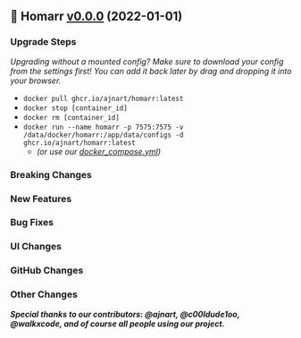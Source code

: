 ## 🦞 Homarr [v0.0.0](https://github.com/ajnart/homarr/compare/v0.0.0...v0.0.0) (2022-01-01)

<!-- Small release message -->

<!-- Bigger announcement marked in bold -->

### Upgrade Steps
*Upgrading without a mounted config? Make sure to download your config from the settings first! You can add it back later by drag and dropping it into your browser.*
* `docker pull ghcr.io/ajnart/homarr:latest`
* `docker stop [container_id]`
* `docker rm [container_id]`
* `docker run --name homarr -p 7575:7575 -v /data/docker/homarr:/app/data/configs -d ghcr.io/ajnart/homarr:latest` 
   * *(or use our [docker_compose.yml](https://github.com/ajnart/homarr#-installation))*

### Breaking Changes

### New Features

### Bug Fixes

### UI Changes

### GitHub Changes

### Other Changes

_**Special thanks to our contributors: @ajnart, @c00ldude1oo, @walkxcode, and of course all people using our project.**_
